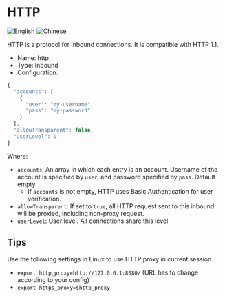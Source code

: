 # HTTP

![English](../../resources/englishc.svg) [![Chinese](../../resources/chinese.svg)](https://www.v2ray.com/chapter_02/protocols/http.html)

HTTP is a protocol for inbound connections. It is compatible with HTTP 1.1.

* Name: http
* Type: Inbound
* Configuration:

```javascript
{
  "accounts": [
    {
      "user": "my-username",
      "pass": "my-password"
    }
  ],
  "allowTransparent": false,
  "userLevel": 0
}
```

Where:

* `accounts`: An array in which each entry is an account. Username of the account is specified by `user`, and password specified by `pass`. Default empty.
  * If `accounts` is not empty, HTTP uses Basic Authentication for user verification.
* `allowTransparent`: If set to `true`, all HTTP request sent to this inbound will be proxied, including non-proxy request.
* `userLevel`: User level. All connections share this level.

## Tips

Use the following settings in Linux to use HTTP proxy in current session.

* `export http_proxy=http://127.0.0.1:8080/` (URL has to change according to your config)
* `export https_proxy=$http_proxy`
